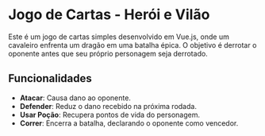 # Jogo de Cartas - Herói e Vilão

Este é um jogo de cartas simples desenvolvido em Vue.js, onde um cavaleiro enfrenta um dragão em uma batalha épica. O objetivo é derrotar o oponente antes que seu próprio personagem seja derrotado.

## Funcionalidades

- **Atacar**: Causa dano ao oponente.
- **Defender**: Reduz o dano recebido na próxima rodada.
- **Usar Poção**: Recupera pontos de vida do personagem.
- **Correr**: Encerra a batalha, declarando o oponente como vencedor.
